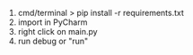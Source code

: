 1) cmd/terminal > pip install -r requirements.txt<br>
2) import in PyCharm
3) right click on main.py<br>
4) run debug or "run"